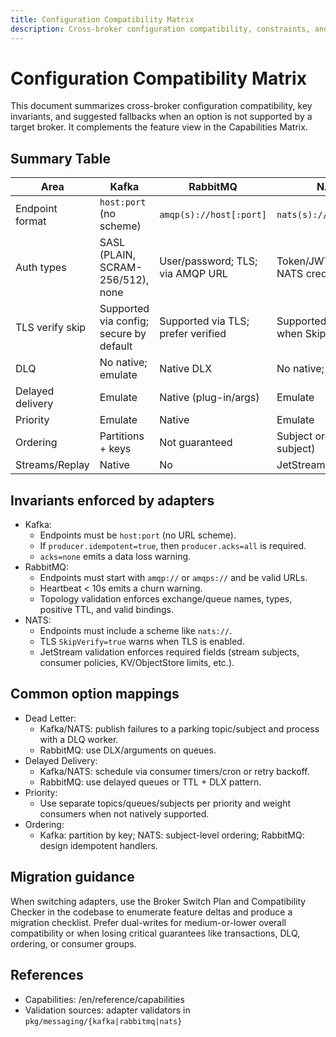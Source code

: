 ```yaml
---
title: Configuration Compatibility Matrix
description: Cross-broker configuration compatibility, constraints, and fallbacks
---
```


# Configuration Compatibility Matrix

This document summarizes cross-broker configuration compatibility, key invariants, and suggested fallbacks when an option is not supported by a target broker. It complements the feature view in the Capabilities Matrix.

## Summary Table

| Area | Kafka | RabbitMQ | NATS |
|---|---|---|---|
| Endpoint format | `host:port` (no scheme) | `amqp(s)://host[:port]` | `nats(s)://host[:port]` |
| Auth types | SASL (PLAIN, SCRAM-256/512), none | User/password; TLS; via AMQP URL | Token/JWT; TLS; NATS creds |
| TLS verify skip | Supported via config; secure by default | Supported via TLS; prefer verified | Supported; warns when SkipVerify=true |
| DLQ | No native; emulate | Native DLX | No native; emulate |
| Delayed delivery | Emulate | Native (plug-in/args) | Emulate |
| Priority | Emulate | Native | Emulate |
| Ordering | Partitions + keys | Not guaranteed | Subject ordering (per subject) |
| Streams/Replay | Native | No | JetStream |

## Invariants enforced by adapters

- Kafka:
  - Endpoints must be `host:port` (no URL scheme).
  - If `producer.idempotent=true`, then `producer.acks=all` is required.
  - `acks=none` emits a data loss warning.
- RabbitMQ:
  - Endpoints must start with `amqp://` or `amqps://` and be valid URLs.
  - Heartbeat < 10s emits a churn warning.
  - Topology validation enforces exchange/queue names, types, positive TTL, and valid bindings.
- NATS:
  - Endpoints must include a scheme like `nats://`.
  - TLS `SkipVerify=true` warns when TLS is enabled.
  - JetStream validation enforces required fields (stream subjects, consumer policies, KV/ObjectStore limits, etc.).

## Common option mappings

- Dead Letter:
  - Kafka/NATS: publish failures to a parking topic/subject and process with a DLQ worker.
  - RabbitMQ: use DLX/arguments on queues.
- Delayed Delivery:
  - Kafka/NATS: schedule via consumer timers/cron or retry backoff.
  - RabbitMQ: use delayed queues or TTL + DLX pattern.
- Priority:
  - Use separate topics/queues/subjects per priority and weight consumers when not natively supported.
- Ordering:
  - Kafka: partition by key; NATS: subject-level ordering; RabbitMQ: design idempotent handlers.

## Migration guidance

When switching adapters, use the Broker Switch Plan and Compatibility Checker in the codebase to enumerate feature deltas and produce a migration checklist. Prefer dual-writes for medium-or-lower overall compatibility or when losing critical guarantees like transactions, DLQ, ordering, or consumer groups.

## References

- Capabilities: /en/reference/capabilities
- Validation sources: adapter validators in `pkg/messaging/{kafka|rabbitmq|nats}`


